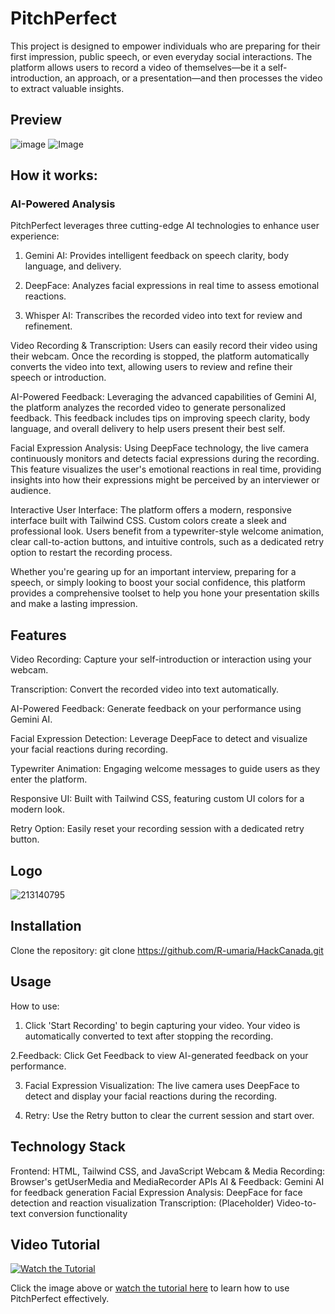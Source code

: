 # PitchPerfect 
This project is designed to empower individuals who are preparing for their first impression, public speech, or even everyday social interactions. The platform allows users to record a video of themselves—be it a self-introduction, an approach, or a presentation—and then processes the video to extract valuable insights. 

## Preview
![image](https://github.com/user-attachments/assets/0f293cac-77a9-4efa-a043-007a5cdb1d87)
![Image](https://github.com/user-attachments/assets/2c1a5771-b57e-4e36-8c3e-616567390d67)

## How it works:

### AI-Powered Analysis

PitchPerfect leverages three cutting-edge AI technologies to enhance user experience:

1. Gemini AI: Provides intelligent feedback on speech clarity, body language, and delivery.

2. DeepFace: Analyzes facial expressions in real time to assess emotional reactions.

3. Whisper AI: Transcribes the recorded video into text for review and refinement.

Video Recording & Transcription:
Users can easily record their video using their webcam. Once the recording is stopped, the platform automatically converts the video into text, allowing users to review and refine their speech or introduction.

AI-Powered Feedback:
Leveraging the advanced capabilities of Gemini AI, the platform analyzes the recorded video to generate personalized feedback. This feedback includes tips on improving speech clarity, body language, and overall delivery to help users present their best self.

Facial Expression Analysis:
Using DeepFace technology, the live camera continuously monitors and detects facial expressions during the recording. This feature visualizes the user's emotional reactions in real time, providing insights into how their expressions might be perceived by an interviewer or audience.

Interactive User Interface:
The platform offers a modern, responsive interface built with Tailwind CSS. Custom colors  create a sleek and professional look. Users benefit from a typewriter-style welcome animation, clear call-to-action buttons, and intuitive controls, such as a dedicated retry option to restart the recording process.

Whether you're gearing up for an important interview, preparing for a speech, or simply looking to boost your social confidence, this platform provides a comprehensive toolset to help you hone your presentation skills and make a lasting impression.

## Features
Video Recording:
Capture your self-introduction or interaction using your webcam.

Transcription:
Convert the recorded video into text automatically.

AI-Powered Feedback:
Generate feedback on your performance using Gemini AI.

Facial Expression Detection:
Leverage DeepFace to detect and visualize your facial reactions during recording.

Typewriter Animation:
Engaging welcome messages to guide users as they enter the platform.

Responsive UI:
Built with Tailwind CSS, featuring custom UI colors for a modern look.

Retry Option:
Easily reset your recording session with a dedicated retry button.

## Logo
![213140795](https://github.com/user-attachments/assets/2870bdaf-d953-4de8-a949-ddcb4db3f021)

## Installation
Clone the repository:
git clone https://github.com/R-umaria/HackCanada.git

## Usage
How to use:

1. Click 'Start Recording' to begin capturing your video.
Your video is automatically converted to text after stopping the recording.

2.Feedback:
Click Get Feedback to view AI-generated feedback on your performance.

3. Facial Expression Visualization:
The live camera uses DeepFace to detect and display your facial reactions during the recording.

4. Retry:
Use the Retry button to clear the current session and start over.

## Technology Stack
Frontend: HTML, Tailwind CSS, and JavaScript
Webcam & Media Recording: Browser's getUserMedia and MediaRecorder APIs
AI & Feedback: Gemini AI for feedback generation
Facial Expression Analysis: DeepFace for face detection and reaction visualization
Transcription: (Placeholder) Video-to-text conversion functionality

## Video Tutorial

[![Watch the Tutorial](https://img.youtube.com/vi/WgCfUdOB6Sg/0.jpg)](https://www.youtube.com/watch?v=WgCfUdOB6Sg)

Click the image above or [watch the tutorial here](https://www.youtube.com/watch?v=WgCfUdOB6Sg) to learn how to use PitchPerfect effectively.
